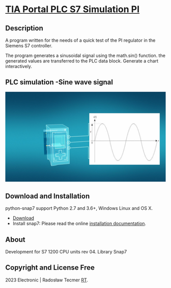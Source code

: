 # [TIA Portal PLC S7 Simulation PI](http://electronic.pythonanywhere.com/)


## Description
A program written for the needs of a quick test of the PI regulator in the Siemens S7 controller.

The program generates a sinusoidal signal using the math.sin() function.
the generated values are transferred to the PLC data block.
Generate a chart interactively.

## PLC simulation -Sine wave signal
![Water pumping station](https://github.com/remceTkedaR/images/blob/master/images/cpu_sinus_1.jpg)

## Download and Installation

python-snap7 support Python 2.7 and 3.6+, Windows Linux and OS X.
* [Download ](https://pypi.org/project/python-snap7/)
* Install snap7: Please read the online [installation documentation](https://python-snap7.readthedocs.io/en/latest/installation.html).



## About

Development for S7 1200 CPU units rev 04.
Library Snap7


## Copyright and License Free

2023 Electronic | Radosław Tecmer [RT](http://electronic.pythonanywhere.com/#about).
